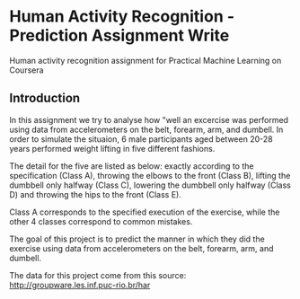 # Human Activity Recognition - Prediction Assignment Write

Human activity recognition assignment for Practical Machine Learning on Coursera

## Introduction

In this assignment we try to analyse how "well an excercise was performed using data from accelerometers on the belt, forearm, arm, and dumbell. In order to simulate the situaion, 6 male participants aged between 20-28 years performed weight lifting in five different fashions. 

The detail for the five are listed as below: exactly according to the specification (Class A), throwing the elbows to the front (Class B), lifting the dumbbell only halfway (Class C), lowering the dumbbell only halfway (Class D) and throwing the hips to the front (Class E).

Class A corresponds to the specified execution of the exercise, while the other 4 classes correspond to common mistakes. 


The goal of this project is to predict the manner in which they did the exercise using data from accelerometers on the belt, forearm, arm, and dumbell.


The data for this project come from this source: http://groupware.les.inf.puc-rio.br/har

